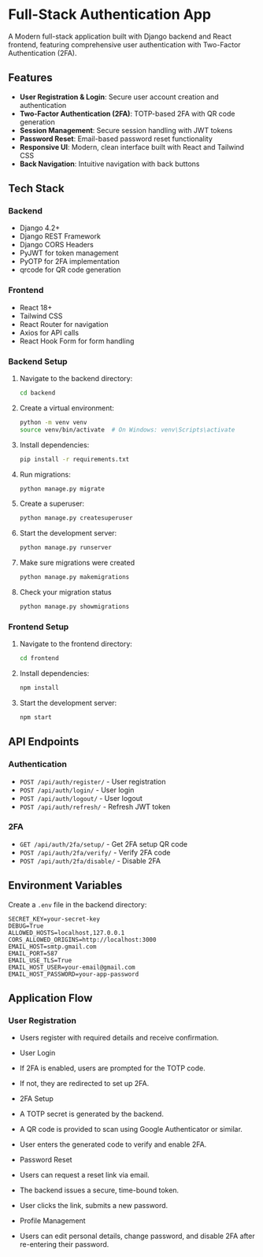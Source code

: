 # Full-Stack Authentication App

A Modern full-stack application built with Django backend and React frontend, featuring comprehensive user authentication with Two-Factor Authentication (2FA).

## Features

- **User Registration & Login**: Secure user account creation and authentication
- **Two-Factor Authentication (2FA)**: TOTP-based 2FA with QR code generation
- **Session Management**: Secure session handling with JWT tokens
- **Password Reset**: Email-based password reset functionality
- **Responsive UI**: Modern, clean interface built with React and Tailwind CSS
- **Back Navigation**: Intuitive navigation with back buttons

## Tech Stack

### Backend

- Django 4.2+
- Django REST Framework
- Django CORS Headers
- PyJWT for token management
- PyOTP for 2FA implementation
- qrcode for QR code generation

### Frontend

- React 18+
- Tailwind CSS
- React Router for navigation
- Axios for API calls
- React Hook Form for form handling

### Backend Setup

1. Navigate to the backend directory:

   ```bash
   cd backend
   ```

2. Create a virtual environment:

   ```bash
   python -m venv venv
   source venv/bin/activate  # On Windows: venv\Scripts\activate
   ```

3. Install dependencies:

   ```bash
   pip install -r requirements.txt
   ```

4. Run migrations:

   ```bash
   python manage.py migrate
   ```

5. Create a superuser:

   ```bash
   python manage.py createsuperuser
   ```

6. Start the development server:
   ```bash
   python manage.py runserver
   ```

7. Make sure migrations were created
   ```bash
   python manage.py makemigrations
   ```

8. Check your migration status
   ```bash
   python manage.py showmigrations
   ```

### Frontend Setup

1. Navigate to the frontend directory:

   ```bash
   cd frontend
   ```

2. Install dependencies:

   ```bash
   npm install
   ```

3. Start the development server:
   ```bash
   npm start
   ```

## API Endpoints

### Authentication

- `POST /api/auth/register/` - User registration
- `POST /api/auth/login/` - User login
- `POST /api/auth/logout/` - User logout
- `POST /api/auth/refresh/` - Refresh JWT token

### 2FA

- `GET /api/auth/2fa/setup/` - Get 2FA setup QR code
- `POST /api/auth/2fa/verify/` - Verify 2FA code
- `POST /api/auth/2fa/disable/` - Disable 2FA

## Environment Variables

Create a `.env` file in the backend directory:

```env
SECRET_KEY=your-secret-key
DEBUG=True
ALLOWED_HOSTS=localhost,127.0.0.1
CORS_ALLOWED_ORIGINS=http://localhost:3000
EMAIL_HOST=smtp.gmail.com
EMAIL_PORT=587
EMAIL_USE_TLS=True
EMAIL_HOST_USER=your-email@gmail.com
EMAIL_HOST_PASSWORD=your-app-password
```

## Application Flow

### User Registration

- Users register with required details and receive confirmation.

- User Login

- If 2FA is enabled, users are prompted for the TOTP code.

- If not, they are redirected to set up 2FA.

- 2FA Setup

- A TOTP secret is generated by the backend.

- A QR code is provided to scan using Google Authenticator or similar.

- User enters the generated code to verify and enable 2FA.

- Password Reset

- Users can request a reset link via email.

- The backend issues a secure, time-bound token.

- User clicks the link, submits a new password.

- Profile Management

- Users can edit personal details, change password, and disable 2FA after re-entering their password.
